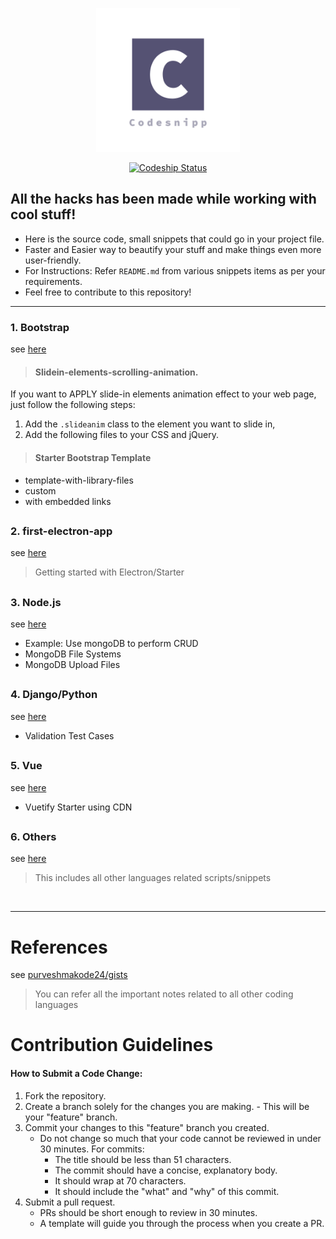<p align="center" ><a href="https://github.com/purveshmakode24/snippets" target="_blank" rel="noopener noreferrer"><img width="230" src="assets/logo/codesnipp-logo.png" alt="system monitor logo"></a></p>

<p align="center">
<a href="https://app.codeship.com/projects/370818" target="_blank"><img src="https://app.codeship.com/projects/3a809d00-d787-0137-1a21-42950646b1d0/status?branch=master" alt="Codeship Status"></a>
</p>  

<h2>All the hacks has been made while working with cool stuff!</h2>

- Here is the source code, small snippets that could go in your project file.
- Faster and Easier way to beautify your stuff and make things even more user-friendly.
- For Instructions: Refer `README.md` from various snippets items as per your requirements. 
- Feel free to contribute to this repository!
-----------------------------------------------------

### 1. Bootstrap
see [here](https://github.com/purveshmakode24/Codesnipp/tree/master/1.%20Bootstrap)

> #### Slidein-elements-scrolling-animation.

If you want to APPLY slide-in elements animation effect to your web page, just follow the following steps:

1. Add the `.slideanim` class to the element you want to slide in, 
2. Add the following files to your CSS and jQuery. 

> #### Starter Bootstrap Template

* template-with-library-files
* custom
* with embedded links
<h2></h2>

### 2. first-electron-app
see [here](https://github.com/purveshmakode24/Codesnipp/tree/master/2.%20first-electron-app)
> Getting started with Electron/Starter 
<h2></h2>

### 3. Node.js
see [here](https://github.com/purveshmakode24/Codesnipp/tree/master/3.%20Node.js)

* Example: Use mongoDB to perform CRUD
* MongoDB File Systems
* MongoDB Upload Files 
<h2></h2>

### 4. Django/Python
see [here](https://github.com/purveshmakode24/Codesnipp/tree/master/4.%20Django)

* Validation Test Cases
<h2></h2>

### 5. Vue
see [here](https://github.com/purveshmakode24/Codesnipp/tree/developing/5.%20Vue)

* Vuetify Starter using CDN
<h2></h2>

### 6. Others
see [here](https://github.com/purveshmakode24/Codesnipp/tree/master/6.%20Others)
> This includes all other languages related scripts/snippets

<br>

--------------------------------------
<h1>References</h1>

see [purveshmakode24/gists](https://gist.github.com/purveshmakode24)
> You can refer all the important notes related to all other coding languages

<h1>Contribution Guidelines</h1>

#### How to Submit a Code Change:

1) Fork the repository.
2) Create a branch solely for the changes you are making.
        - This will be your "feature" branch.
3) Commit your changes to this "feature" branch you created.
      - Do not change so much that your code cannot be reviewed in under 30 minutes.
        For commits:
           - The title should be less than 51 characters.
           - The commit should have a concise, explanatory body.
           - It should wrap at 70 characters.
           - It should include the "what" and "why" of this commit.
 4) Submit a pull request.
     - PRs should be short enough to review in 30 minutes.
     - A template will guide you through the process when you create a PR.
